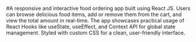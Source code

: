#A responsive and interactive food ordering app built using React JS. Users can browse delicious food items, add or remove them from the cart, and view the total amount in real-time. The app showcases practical usage of React Hooks like useState, useEffect, and Context API for global state management. Styled with custom CSS for a clean, user-friendly interface.
